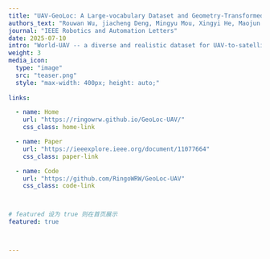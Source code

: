 ```yaml
---
title: "UAV-GeoLoc: A Large-vocabulary Dataset and Geometry-Transformed Method for UAV Geo-Localization"
authors_text: "Rouwan Wu, jiacheng Deng, Mingyu Mou, Xingyi He, Maojun Zhang, Yu Liu, **Shen Yan**"
journal: "IEEE Robotics and Automation Letters"
date: 2025-07-10
intro: "World-UAV -- a diverse and realistic dataset for UAV-to-satellite geo-localization, UAVPlace -- a transformation-invariant retrieval method that significantly improves performance under extreme viewpoint variations."
weight: 3
media_icon:
  type: "image"
  src: "teaser.png"
  style: "max-width: 400px; height: auto;"
  
links:

  - name: Home
    url: "https://ringowrw.github.io/GeoLoc-UAV/"
    css_class: home-link

  - name: Paper
    url: "https://ieeexplore.ieee.org/document/11077664"
    css_class: paper-link

  - name: Code
    url: "https://github.com/RingoWRW/GeoLoc-UAV"
    css_class: code-link



# featured 设为 true 则在首页展示
featured: true



---
```


